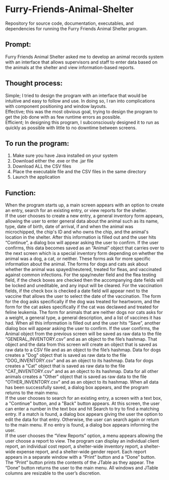 # Furry-Friends-Animal-Shelter
Repository for source code, documentation, executables, and dependencies for running the Furry Friends Animal Shelter program.
## Prompt:  
Furry Friends Animal Shelter asked me to develop an animal records system with an interface that allows supervisors and staff to enter data based on the animals at the shelter and view information-based reports.  
## Thought process:  
Simple; I tried to design the program with an interface that would be intuitive and easy to follow and use.  In doing so, I ran into complications with component positioning and window layouts.  
Effective; this was the most obvious goal, trying to design the program to get the job done with as few runtime errors as possible.  
Efficient; In designing this program, I subconsciously designed it to run as quickly as possible with little to no downtime between screens.
## To run the program:  
1) Make sure you have Java installed on your system  
2) Download either the .exe or the .jar file  
3) Download ALL the CSV files  
4) Place the executable file and the CSV files in the same directory  
5) Launch the application
## Function:  
When the program starts up, a main screen appears with an option to create an entry, search for an existing entry, or view reports for the shelter.  
If the user chooses to create a new entry, a general inventory form appears, allowing the user to enter general data about the animal such as its name, type, date of birth, date of arrival, if and when the animal was microchipped, the chip's ID and who owns the chip, and the animal's location in the shelter.  After this information is filled out and the user hits “Continue”, a dialog box will appear asking the user to confirm.  If the user confirms, this data becomes saved as an “Animal” object that carries over to the next screen which is a special inventory form depending on whether the animal was a dog, a cat, or neither.  These forms ask for more specific information about the animal.  The forms for dogs and cats ask about whether the animal was spayed/neutered, treated for fleas, and vaccinated against common infections.  For the spay/neuter field and the flea testing field, if the check boxes are checked then the accompanying date fields will be locked and uneditable, and any input will be cleared.  For the vaccination fields, if the check box is checked a date field will appear next to the vaccine that allows the user to select the date of the vaccination.  The form for the dog asks specifically if the dog was treated for heartworm, and the form for the cat askes specifically if the cat was declawed and treated for feline leukemia.  The form for animals that are neither dogs nor cats asks for a weight, a general type, a general description, and a list of vaccines it has had.  When all this information is filled out and the user hits “Save”, another dialog box will appear asking the user to confirm.  If the user confirms, the Animal object from the previous screen will be saved as raw data to the file “GENERAL_INVENTORY.csv” and as an object to the file’s hashmap.  That object and the data from this screen will create an object that is saved as raw data to a CSV file and as an object to the file’s hashmap.  Data for dogs creates a "Dog" object that is saved as raw data to the file "DOG_INVENTORY.csv" and as an object to its hashmap.  Data for dogs creates a "Cat" object that is saved as raw data to the file "CAT_INVENTORY.csv" and as an object to its hashmap.  Data for all other animals creates a "Other" object that is saved as raw data to the file "OTHER_INVENTORY.csv" and as an object to its hashmap.  When all data has been successfully saved, a dialog box appears, and the program returns to the main menu.  
If the user chooses to search for an existing entry, a screen with a text box, a "Continue" button, and a "Back" button appears.  At this screen, the user can enter a number in the text box and hit Search to try to find a matching entry.  If a match is found, a dialog box appears giving the user the option to edit the data for that entry.  Otherwise, the user can search again or return to the main menu.  If no entry is found, a dialog box appears informing the user.  
If the user chooses the “View Reports” option, a menu appears allowing the user choose a report to view.  The program can display an individual client report, an individual cost report, a shelter-wide inventory report, a shelter-wide expense report, and a shelter-wide gender report.  Each report appears in a separate window with a “Print” button and a “Done” button.  The “Print” button prints the contents of the JTable as they appear.  The “Done” button returns the user to the main menu.  All windows and JTable columns are resizable to the user’s discretion.  
